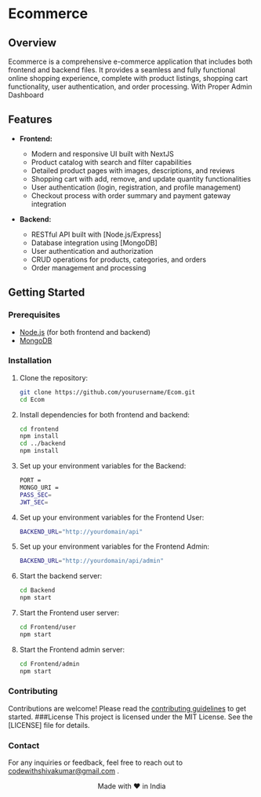 # Ecommerce

## Overview

Ecommerce is a comprehensive e-commerce application that includes both frontend and backend files. It provides a seamless and fully functional online shopping experience, complete with product listings, shopping cart functionality, user authentication, and order processing.
With Proper Admin Dashboard

## Features

- **Frontend:**
  - Modern and responsive UI built with NextJS
  - Product catalog with search and filter capabilities
  - Detailed product pages with images, descriptions, and reviews
  - Shopping cart with add, remove, and update quantity functionalities
  - User authentication (login, registration, and profile management)
  - Checkout process with order summary and payment gateway integration

- **Backend:**
  - RESTful API built with [Node.js/Express] 
  - Database integration using [MongoDB]
  - User authentication and authorization
  - CRUD operations for products, categories, and orders
  - Order management and processing

## Getting Started

### Prerequisites

- [Node.js](https://nodejs.org/) (for both frontend and backend)
- [MongoDB](https://www.mongodb.com/) 

### Installation

1. Clone the repository:
   ```bash
   git clone https://github.com/yourusername/Ecom.git
   cd Ecom
2. Install dependencies for both frontend and backend:
    ```bash
    cd frontend
    npm install
    cd ../backend
    npm install
3. Set up your environment variables for the Backend:
    ```bash
    PORT = 
    MONGO_URI =
    PASS_SEC=
    JWT_SEC=
4. Set up your environment variables for the Frontend User:
    ```bash
    BACKEND_URL="http://yourdomain/api"
5. Set up your environment variables for the Frontend Admin:
    ```bash
    BACKEND_URL="http://yourdomain/api/admin"
6. Start the backend server:
    ```bash
    cd Backend
    npm start
7. Start the Frontend user server:
    ```bash
    cd Frontend/user
    npm start
8. Start the Frontend admin server:
    ```bash
    cd Frontend/admin
    npm start
 ### Contributing
Contributions are welcome! Please read the [contributing guidelines](/CONTRIBUTING.md) to get started.
 ###License
This project is licensed under the MIT License. See the [LICENSE] file for details.
### Contact
For any inquiries or feedback, feel free to reach out to [codewithshivakumar@gmail.com](mailto:codewithshivakumar@gmail.com) .

<p style="text-align:center">Made with ♥️ in  India </p>
    